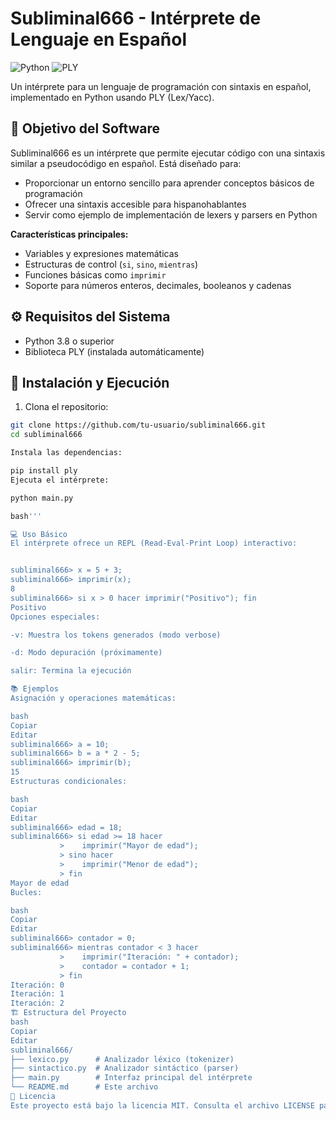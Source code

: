 # Subliminal666 - Intérprete de Lenguaje en Español

![Python](https://img.shields.io/badge/Python-3.8+-blue.svg)
![PLY](https://img.shields.io/badge/PLY-3.11-yellow.svg)

Un intérprete para un lenguaje de programación con sintaxis en español, implementado en Python usando PLY (Lex/Yacc).

## 🎯 Objetivo del Software

Subliminal666 es un intérprete que permite ejecutar código con una sintaxis similar a pseudocódigo en español. Está diseñado para:

- Proporcionar un entorno sencillo para aprender conceptos básicos de programación
- Ofrecer una sintaxis accesible para hispanohablantes
- Servir como ejemplo de implementación de lexers y parsers en Python

**Características principales:**

- Variables y expresiones matemáticas  
- Estructuras de control (`si`, `sino`, `mientras`)  
- Funciones básicas como `imprimir`  
- Soporte para números enteros, decimales, booleanos y cadenas  

## ⚙️ Requisitos del Sistema

- Python 3.8 o superior  
- Biblioteca PLY (instalada automáticamente)

## 🚀 Instalación y Ejecución

1. Clona el repositorio:

```bash
git clone https://github.com/tu-usuario/subliminal666.git
cd subliminal666

Instala las dependencias:

pip install ply
Ejecuta el intérprete:

python main.py

bash'''

💻 Uso Básico
El intérprete ofrece un REPL (Read-Eval-Print Loop) interactivo:


subliminal666> x = 5 + 3;
subliminal666> imprimir(x);
8
subliminal666> si x > 0 hacer imprimir("Positivo"); fin
Positivo
Opciones especiales:

-v: Muestra los tokens generados (modo verbose)

-d: Modo depuración (próximamente)

salir: Termina la ejecución

📚 Ejemplos
Asignación y operaciones matemáticas:

bash
Copiar
Editar
subliminal666> a = 10;
subliminal666> b = a * 2 - 5;
subliminal666> imprimir(b);
15
Estructuras condicionales:

bash
Copiar
Editar
subliminal666> edad = 18;
subliminal666> si edad >= 18 hacer
           >    imprimir("Mayor de edad");
           > sino hacer
           >    imprimir("Menor de edad");
           > fin
Mayor de edad
Bucles:

bash
Copiar
Editar
subliminal666> contador = 0;
subliminal666> mientras contador < 3 hacer
           >    imprimir("Iteración: " + contador);
           >    contador = contador + 1;
           > fin
Iteración: 0  
Iteración: 1  
Iteración: 2
🏗️ Estructura del Proyecto
bash
Copiar
Editar
subliminal666/
├── lexico.py      # Analizador léxico (tokenizer)
├── sintactico.py  # Analizador sintáctico (parser)
├── main.py        # Interfaz principal del intérprete
└── README.md      # Este archivo
📝 Licencia
Este proyecto está bajo la licencia MIT. Consulta el archivo LICENSE para más detalles.
